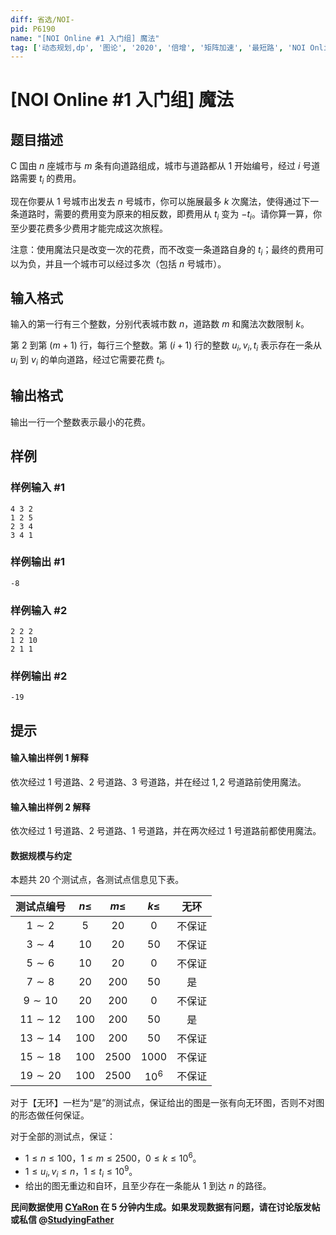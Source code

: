 ```yaml
---
diff: 省选/NOI-
pid: P6190
name: "[NOI Online #1 入门组] 魔法"
tag: ['动态规划,dp', '图论', '2020', '倍增', '矩阵加速', '最短路', 'NOI Online']
---
```

# [NOI Online #1 入门组] 魔法
## 题目描述

C 国由 $n$ 座城市与 $m$ 条有向道路组成，城市与道路都从 $1$ 开始编号，经过 $i$ 号道路需要 $t_i$ 的费用。

现在你要从 $1$ 号城市出发去 $n$ 号城市，你可以施展最多 $k$ 次魔法，使得通过下一条道路时，需要的费用变为原来的相反数，即费用从 $t_i$ 变为 $-t_i$。请你算一算，你至少要花费多少费用才能完成这次旅程。

注意：使用魔法只是改变一次的花费，而不改变一条道路自身的 $t_i$；最终的费用可以为负，并且一个城市可以经过多次（包括 $n$ 号城市）。 
## 输入格式

输入的第一行有三个整数，分别代表城市数 $n$，道路数 $m$ 和魔法次数限制 $k$。

第 $2$ 到第 $(m + 1)$ 行，每行三个整数。第 $(i + 1)$ 行的整数 $u_i, v_i, t_i$ 表示存在一条从 $u_i$ 到 $v_i$ 的单向道路，经过它需要花费 $t_i$。
## 输出格式

输出一行一个整数表示最小的花费。
## 样例

### 样例输入 #1
```
4 3 2
1 2 5
2 3 4
3 4 1

```
### 样例输出 #1
```
-8
```
### 样例输入 #2
```
2 2 2
1 2 10
2 1 1

```
### 样例输出 #2
```
-19
```
## 提示

#### 输入输出样例 1 解释

依次经过 $1$ 号道路、$2$ 号道路、$3$ 号道路，并在经过 $1,2$ 号道路前使用魔法。 

#### 输入输出样例 2 解释

依次经过 $1$ 号道路、$2$ 号道路、$1$ 号道路，并在两次经过 $1$ 号道路前都使用魔法。 

#### 数据规模与约定

本题共 $20$ 个测试点，各测试点信息见下表。

| 测试点编号 | $n \leq$ | $m \leq$ | $k \leq$ | 无环 |
| :----------: | :--------: | :---------: | :--------: | :----: |
| $1 \sim 2$ | $5$ | $20$ | $0$ | 不保证 |
| $3 \sim 4$ | $10$ | $20$ | $50$ | 不保证 |
| $5 \sim 6$ | $10$ | $20$ | $0$| 不保证 |
| $7 \sim 8$ | $20$ | $200$ | $50$ | 是 |
| $9 \sim 10$ | $20$ | $200$ | $0$ | 不保证 |
| $11 \sim 12$ | $100$ | $200$ | $50$ | 是 |
| $13 \sim 14$ | $100$ | $200$ | $50$ | 不保证 |
| $15 \sim 18$ | $100$ | $2500$ | $1000$ | 不保证 |
| $19 \sim 20$ | $100$ | $2500$ | $10^6$ | 不保证 |

对于【无环】一栏为“是”的测试点，保证给出的图是一张有向无环图，否则不对图的形态做任何保证。

对于全部的测试点，保证：
- $1 \leq n \leq 100$，$1 \leq m \leq 2500$，$0 \leq k \leq 10^6$。
- $1 \leq u_i, v_i \leq n$，$1 \leq t_i \leq 10^9$。
- 给出的图无重边和自环，且至少存在一条能从 $1$ 到达 $n$ 的路径。

**民间数据使用 [CYaRon](https://github.com/luogu-dev/cyaron) 在 5 分钟内生成。如果发现数据有问题，请在讨论版发帖或私信 @[StudyingFather](/user/22030)**

